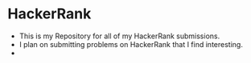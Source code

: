 # HackerRank
- This is my Repository for all of my HackerRank submissions.
- I plan on submitting problems on HackerRank that I find interesting.
- 
